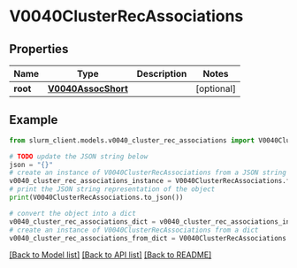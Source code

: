 # V0040ClusterRecAssociations


## Properties

Name | Type | Description | Notes
------------ | ------------- | ------------- | -------------
**root** | [**V0040AssocShort**](V0040AssocShort.md) |  | [optional] 

## Example

```python
from slurm_client.models.v0040_cluster_rec_associations import V0040ClusterRecAssociations

# TODO update the JSON string below
json = "{}"
# create an instance of V0040ClusterRecAssociations from a JSON string
v0040_cluster_rec_associations_instance = V0040ClusterRecAssociations.from_json(json)
# print the JSON string representation of the object
print(V0040ClusterRecAssociations.to_json())

# convert the object into a dict
v0040_cluster_rec_associations_dict = v0040_cluster_rec_associations_instance.to_dict()
# create an instance of V0040ClusterRecAssociations from a dict
v0040_cluster_rec_associations_from_dict = V0040ClusterRecAssociations.from_dict(v0040_cluster_rec_associations_dict)
```
[[Back to Model list]](../README.md#documentation-for-models) [[Back to API list]](../README.md#documentation-for-api-endpoints) [[Back to README]](../README.md)


